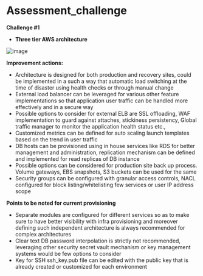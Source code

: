 # Assessment_challenge

**Challenge #1**
* **Three tier AWS architecture**
 

![image](https://user-images.githubusercontent.com/71709261/140261302-2f87e544-7f8e-47d8-a71a-c8e9c7014e64.png)

**Improvement actions:**
* Architecture is designed for both production and recovery sites, could be implemented in a such a way that automatic load switching at the time of disaster using health checks or through manual change
* External load balancer can be leveraged for various other feature implementations so that application user traffic can be handled more effectively and in a secure way
* Possible options to consider for external ELB are SSL offloading, WAF implementation to guard against attaches, stickiness persistency, Global traffic manager to monitor the application health status etc.,
* Customized metrics can be defined for auto scaling launch templates based on the trend in user traffic
* DB hosts can be provisioned using in house services like RDS for better management and administration, replication mechanism can be defined and implemented for read replicas of DB instance
* Possible options can be considered for production site back up process. Volume gateways, EBS snapshots, S3 buckets can be used for the same
* Security groups can be configured with granular access controls, NACL configured for block listing/whitelisting few services or user IP address scope
 
**Points to be noted for current provisioning**
* Separate modules are configured for different services so as to make sure to have better visibility with infra provisioning and moreover defining such independent architecture is always recommended for complex architectures
* Clear text DB password interpolation is strictly not recommended, leveraging other security secret vault mechanism or key management systems would be few options to consider
* Key for SSH ssh_key.pub file can be edited with the public key that is already created or customized for each environment
 


